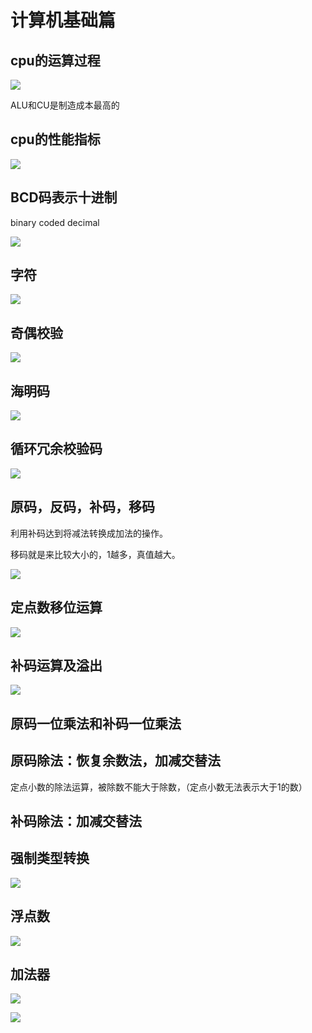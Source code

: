# 计算机基础篇

## cpu的运算过程

![](media/ce913ca35fc4d0dcd3d66c5c8765ad4b.png)

ALU和CU是制造成本最高的

## cpu的性能指标

![](media/d7ac3c1a691c2b6ac923a286a606ab23.png)

## BCD码表示十进制

binary coded decimal

![](media/c62a58c8cb8cc9f766c329067b7aa939.png)

## 字符

![](media/c61d28317a0a3cdda0efd477bf96e28f.png)

## 奇偶校验

![](media/738c822f10273d2fa1216f7c21d61488.png)

## 海明码

![](media/895914f2e348a81781e9fd8569295c3d.png)

## 循环冗余校验码

![](media/e1be01150cadc0311fdf078c30cbaaa9.png)

## 原码，反码，补码，移码

利用补码达到将减法转换成加法的操作。

移码就是来比较大小的，1越多，真值越大。

![](media/e2779c58c951b66f4da6c72f492e1a59.png)

## 定点数移位运算

![](media/fb784a1c864c9cef7a688531d7652abb.png)

## 补码运算及溢出

![](media/aed2735418f7ec76bb3df405209a1f52.png)

## 原码一位乘法和补码一位乘法

## 原码除法：恢复余数法，加减交替法

定点小数的除法运算，被除数不能大于除数，（定点小数无法表示大于1的数）

## 补码除法：加减交替法

## 强制类型转换

![](media/17ac8cdeda1ada308ebc4ade2c63f65f.png)

## 浮点数

![](media/73e508db51519dd5634c9060e473a735.png)

## 加法器

![](media/be457c56bb7a821ed0e7c69a450e95b9.png)

![](media/bc3f9497a1a4841d8722e3bbbd8b1e7a.png)

